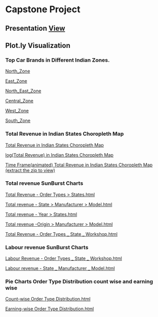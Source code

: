 # Capstone Project


## Presentation <a href= "https://beta.deckdeckgo.io/shakilshaikh51/capstone-project/">View</a>



## Plot.ly Visualization 
### Top Car Brands in Different Indian Zones.
<a href="https://htmlpreview.github.io/?https://github.com/its51/its51.github.io/blob/main/_Top%2010%20Car%20brands%20in%20North_Zone.html">North_Zone</a>

<a href="https://htmlpreview.github.io/?https://github.com/its51/its51.github.io/blob/main/_Top%2010%20Car%20brands%20in%20East_Zone.html">East_Zone</a>

<a href="https://htmlpreview.github.io/?https://github.com/its51/its51.github.io/blob/main/_Top%2010%20Car%20brands%20in%20North_East_Zone.html">North_East_Zone</a>

<a href="https://htmlpreview.github.io/?https://github.com/its51/its51.github.io/blob/main/_Top%2010%20Car%20brands%20in%20Central_Zone.html">Central_Zone</a>

<a href="https://htmlpreview.github.io/?https://github.com/its51/its51.github.io/blob/main/_Top%2010%20Car%20brands%20in%20west_Zone.html">West_Zone</a>

<a href="https://htmlpreview.github.io/?https://github.com/its51/its51.github.io/blob/main/_Top%2010%20Car%20brands%20in%20South_Zone.html">South_Zone</a>

### Total Revenue in Indian States Choropleth Map 
<a href= "https://htmlpreview.github.io/?https://github.com/its51/its51.github.io/blob/main/Visualization%20of%20Total%20revenue%20On%20India's%20Geo%20Map.html" >Total Revenue in Indian States Choropleth Map</a>

<a href= "https://htmlpreview.github.io/?https://github.com/its51/its51.github.io/blob/main/Visualization%20of%20Log(Total%20revenue)%20On%20India's%20Geo%20Map.html" >log(Total Revenue) in Indian States Choropleth Map </a>

<a href= "https://github.com/its51/its51.github.io/raw/main/Animated%20Visualization%20of%20Total%20revenue%20On%20India's%20Geo%20Map.zip">Time Frame(animated) Total Revenue in Indian States Choropleth Map (extract the zip to view)</a>

### Total revenue SunBurst Charts 

<a href= "https://htmlpreview.github.io/?https://github.com/its51/its51.github.io/blob/main/Order%20Types%20_%20States%20--%20Total%20Revenue.html">Total Revenue - Order Types > States.html</a>

<a href= "https://htmlpreview.github.io/?https://github.com/its51/its51.github.io/blob/main/State%20_%20Manufacturer%20_%20Model%20--%20Total%20revenue.html">Total revenue - State > Manufacturer > Model.html</a>

<a href= "https://htmlpreview.github.io/?https://github.com/its51/its51.github.io/blob/main/Year%20_%20State%20--%20Total%20revenue.html">Total revenue - Year > States.html</a>

<a href= "https://htmlpreview.github.io/?https://github.com/its51/its51.github.io/blob/main/Origin%20_%20Manufacturer%20_%20Model%20--%20Total%20revenue.html"> Total revenue -Origin > Manufacturer > Model.html</a>


<a href= "https://htmlpreview.github.io/?https://github.com/its51/its51.github.io/blob/main/Total%20Revenue%20-%20Order%20Types%20_%20State%20_%20Workshop.html">Total Revenue - Order Types _ State _ Workshop.html</a>

### Labour revenue SunBurst Charts 
<a href= "https://htmlpreview.github.io/?https://github.com/its51/its51.github.io/blob/main/Labour%20Revenue%20-%20Order%20Types%20_%20State%20_%20Workshop.html">Labour Revenue - Order Types _ State _ Workshop.html</a>

<a href= "https://htmlpreview.github.io/?https://github.com/its51/its51.github.io/blob/main/Labour%20revenue%20-%20State%20_%20Manufacturer%20_%20Model.html">Labour revenue - State _ Manufacturer _ Model.html</a>



### Pie Charts Order Type Distribution count wise and earning wise 
<a href= "https://htmlpreview.github.io/?https://github.com/its51/its51.github.io/blob/main/Count-wise%20Order%20Type%20Distribution.html">Count-wise Order Type Distribution.html</a>


<a href= "https://htmlpreview.github.io/?https://github.com/its51/its51.github.io/blob/main/Earning-wise%20Order%20Type%20Distribution.html">Earning-wise Order Type Distribution.html</a>




